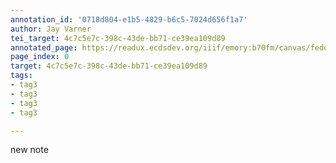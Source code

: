 ```yaml
---
annotation_id: '0718d804-e1b5-4829-b6c5-7024d656f1a7'
author: Jay Varner
tei_target: 4c7c5e7c-398c-43de-bb71-ce39ea109d89
annotated_page: https://readux.ecdsdev.org/iiif/emory:b70fm/canvas/fedora:emory:gz698
page_index: 0
target: 4c7c5e7c-398c-43de-bb71-ce39ea109d89
tags:
- tag3
- tag3
- tag3
- tag3

---
```

<p>new note</p>